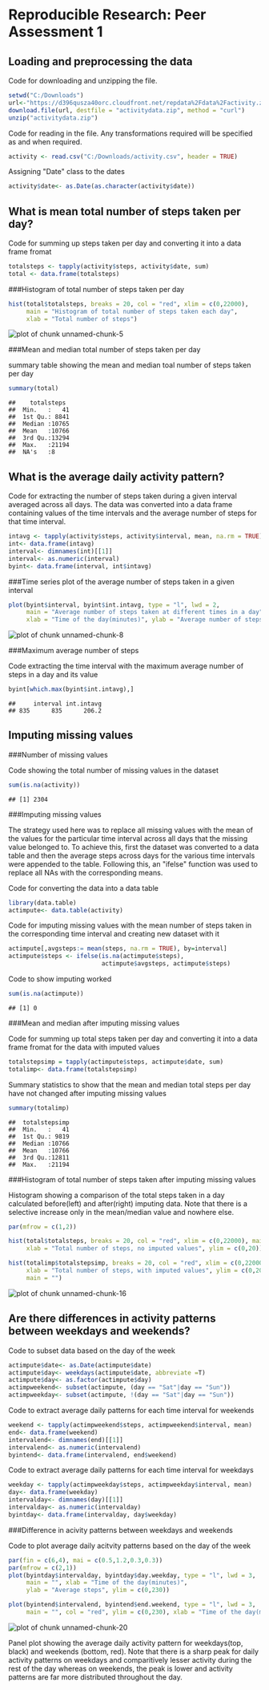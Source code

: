 # Reproducible Research: Peer Assessment 1


## Loading and preprocessing the data

Code for downloading and unzipping the file.


```r
setwd("C:/Downloads")
url<-"https://d396qusza40orc.cloudfront.net/repdata%2Fdata%2Factivity.zip"
download.file(url, destfile = "activitydata.zip", method = "curl")
unzip("activitydata.zip")
```

Code for reading in the file. Any transformations required will be specified as and when required.


```r
activity <- read.csv("C:/Downloads/activity.csv", header = TRUE)
```

Assigning "Date" class to the dates


```r
activity$date<- as.Date(as.character(activity$date))
```


## What is mean total number of steps taken per day?

Code for summing up steps taken per day and converting it into a data frame fromat


```r
totalsteps <- tapply(activity$steps, activity$date, sum)
total <- data.frame(totalsteps)
```

###Histogram of total number of steps taken per day


```r
hist(total$totalsteps, breaks = 20, col = "red", xlim = c(0,22000),
     main = "Histogram of total number of steps taken each day",
     xlab = "Total number of steps")
```

![plot of chunk unnamed-chunk-5](./PA1_template_files/figure-html/unnamed-chunk-5.png) 

###Mean and median total number of steps taken per day

summary table showing the mean and median toal number of steps taken per day


```r
summary(total)
```

```
##    totalsteps   
##  Min.   :   41  
##  1st Qu.: 8841  
##  Median :10765  
##  Mean   :10766  
##  3rd Qu.:13294  
##  Max.   :21194  
##  NA's   :8
```


## What is the average daily activity pattern?

Code for extracting the number of steps taken during a given interval averaged across all days. The data was converted into a data frame containing values of the time intervals and the average number of steps for that time interval.


```r
intavg <- tapply(activity$steps, activity$interval, mean, na.rm = TRUE)
int<- data.frame(intavg)
interval<- dimnames(int)[[1]]
interval<- as.numeric(interval)
byint<- data.frame(interval, int$intavg)
```

###Time series plot of the average number of steps taken in a given interval


```r
plot(byint$interval, byint$int.intavg, type = "l", lwd = 2,
     main = "Average number of steps taken at different times in a day",
     xlab = "Time of the day(minutes)", ylab = "Average number of steps taken")
```

![plot of chunk unnamed-chunk-8](./PA1_template_files/figure-html/unnamed-chunk-8.png) 

###Maximum average number of steps

Code extracting the time interval with the maximum average number of steps in a day and its value


```r
byint[which.max(byint$int.intavg),]
```

```
##     interval int.intavg
## 835      835      206.2
```


## Imputing missing values

###Number of missing values

Code showing the total number of missing values in the dataset


```r
sum(is.na(activity))
```

```
## [1] 2304
```

###Imputing missing values

The strategy used here was to replace all missing values with the mean of the values for the particular time interval across all days that the missing value belonged to. To achieve this, first the dataset was converted to a data table and then the average steps across days for the various time intervals were appended to the table. Following this, an "ifelse" function was used to replace all NAs with the corresponding means.

Code for converting the data into a data table


```r
library(data.table)
actimpute<- data.table(activity)
```

Code for imputing missing values with the mean number of steps taken in the corresponding time interval and creating new dataset with it


```r
actimpute[,avgsteps:= mean(steps, na.rm = TRUE), by=interval]
actimpute$steps <- ifelse(is.na(actimpute$steps), 
                          actimpute$avgsteps, actimpute$steps)
```

Code to show imputing worked


```r
sum(is.na(actimpute))
```

```
## [1] 0
```

###Mean and median after imputing missing values

Code for summing up total steps taken per day and converting it into a data frame fromat for the data with imputed values


```r
totalstepsimp = tapply(actimpute$steps, actimpute$date, sum)
totalimp<- data.frame(totalstepsimp)
```

Summary statistics to show that the mean and median total steps per day have not changed after imputing missing values


```r
summary(totalimp)
```

```
##  totalstepsimp  
##  Min.   :   41  
##  1st Qu.: 9819  
##  Median :10766  
##  Mean   :10766  
##  3rd Qu.:12811  
##  Max.   :21194
```

###Histogram of total number of steps taken after imputing missing values

Histogram showing a comparison of the total steps taken in a day calculated before(left) and after(right) imputing data. Note that there is a selective increase only in the mean/median value and nowhere else.


```r
par(mfrow = c(1,2))

hist(total$totalsteps, breaks = 20, col = "red", xlim = c(0,22000), main = "",
     xlab = "Total number of steps, no imputed values", ylim = c(0,20))

hist(totalimp$totalstepsimp, breaks = 20, col = "red", xlim = c(0,22000),
     xlab = "Total number of steps, with imputed values", ylim = c(0,20),
     main = "")
```

![plot of chunk unnamed-chunk-16](./PA1_template_files/figure-html/unnamed-chunk-16.png) 


## Are there differences in activity patterns between weekdays and weekends?

Code to subset data based on the day of the week


```r
actimpute$date<- as.Date(actimpute$date)
actimpute$day<- weekdays(actimpute$date, abbreviate =T)
actimpute$day<- as.factor(actimpute$day)
actimpweekend<- subset(actimpute, (day == "Sat"|day == "Sun"))
actimpweekday<- subset(actimpute, !(day == "Sat"|day == "Sun"))
```

Code to extract average daily patterns for each time interval for weekends


```r
weekend <- tapply(actimpweekend$steps, actimpweekend$interval, mean)
end<- data.frame(weekend)
intervalend<- dimnames(end)[[1]]
intervalend<- as.numeric(intervalend)
byintend<- data.frame(intervalend, end$weekend)
```

Code to extract average daily patterns for each time interval for weekdays


```r
weekday <- tapply(actimpweekday$steps, actimpweekday$interval, mean)
day<- data.frame(weekday)
intervalday<- dimnames(day)[[1]]
intervalday<- as.numeric(intervalday)
byintday<- data.frame(intervalday, day$weekday)
```

###Difference in acivity patterns between weekdays and weekends

Code to plot average daily acitvity patterns based on the day of the week


```r
par(fin = c(6,4), mai = c(0.5,1.2,0.3,0.3))
par(mfrow = c(2,1))
plot(byintday$intervalday, byintday$day.weekday, type = "l", lwd = 3,
     main = "", xlab = "Time of the day(minutes)",     
     ylab = "Average steps", ylim = c(0,230))

plot(byintend$intervalend, byintend$end.weekend, type = "l", lwd = 3,
     main = "", col = "red", ylim = c(0,230), xlab = "Time of the day(minutes)", ylab = "Average steps")
```

![plot of chunk unnamed-chunk-20](./PA1_template_files/figure-html/unnamed-chunk-20.png) 

Panel plot showing the average daily activity pattern for weekdays(top, black) and weekends (bottom, red). Note that there is a sharp peak for daily activity patterns on weekdays and comparitively lesser activity during the rest of the day whereas on weekends, the peak is lower and activity patterns are far more distributed throughout the day.
